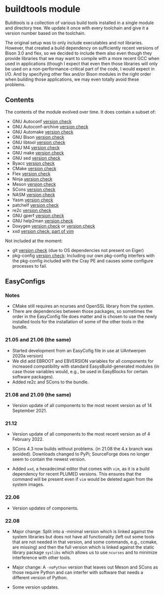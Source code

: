 # buildtools module

Buildtools is a collection of various build tools installed in a single module and
directory tree. We update it once with every toolchain and give it a version number
based on the toolchain.

The original setup was to only include executables and not libraries. However, that
created a build dependency on sufficiently recent versions of Bison 3.0 and flex, so
we decided to include them also even though they provide libraries that we may want
to compile with a more recent GCC when used in applications (though I expect that
even then those libraries will only be used on a non-performance-critical part of
the code, I would expect in I/O. And by specifying other flex and/or Bison modules
in the right order when building those applications, we may even totally avoid
these problems.


## Contents

The contents of the module evolved over time. It does contain a subset of:
* GNU Autoconf [version check](https://ftp.gnu.org/gnu/autoconf/)
* GNU Autoconf-archive [version check](https://ftp.gnu.org/gnu/autoconf-archive/)
* GNU Automake [version check](https://ftp.gnu.org/gnu/automake/)
* GNU Bison [version check](https://ftp.gnu.org/gnu/bison/)
* GNU libtool [version check](https://www.gnu.org/software/libtool/)
* GNU M4 [version check](https://www.gnu.org/software/m4/)
* GNU make [version check](https://ftp.gnu.org/gnu/make/)
* GNU sed [version check](https://ftp.gnu.org/gnu/sed/)
* Byacc [version check](https://invisible-mirror.net/archives/byacc/)
* CMake [version check](http://www.cmake.org/)
* Flex [version check](https://github.com/westes/flex/releases)
* Ninja [version check](https://ninja-build.org/)
* Meson [version check](https://pypi.org/project/meson/#history)
* SCons [version check](https://pypi.org/project/SCons/#history)
* NASM [version check](http://www.nasm.us/)
* Yasm [version check](http://yasm.tortall.net/)
* patchelf [version check](https://github.com/NixOS/patchelf/releases)
* re2c [version check](https://github.com/skvadrik/re2c/releases)
* GNU gperf [version check](https://www.gnu.org/software/gperf/)
* GNU help2man [version check](http://ftpmirror.gnu.org/help2man/)
* Doxygen [version check](http://www.doxygen.nl/download.html) or [version check](https://github.com/doxygen/doxygen/tags)
* xxd [version check: part of vim](https://github.com/vim/vim/tags)

Not included at the moment:
* git [version check](https://github.com/git/git/releases)
  (due to OS dependencies not present on Eiger)
* pkg-config [version check](https://www.freedesktop.org/wiki/Software/pkg-config/):
  Including our own pkg-config interfers with the pkg-config included with the Cray
  PE and causes some configure processes to fail.


## EasyConfigs

### Notes

* CMake still requires an ncurses and OpenSSL library from the system.
* There are dependencies between those packages, so sometimes the order in the
  EasyConfig file does matter and is chosen to use the newly installed tools
  for the installation of some of the other tools in the bundle.


### 21.05 and 21.06 (the same)

* Started development from an EasyCofig file in use at UAntwerpen 2020a version)
* We did add EBROOT and EBVERSION variables for all components for increased compatibility
  with standard EasysBuild-generated modules (in case those variables would, e.g.,
  be used in EasyBlocks for certain software packages).
* Added re2c and SCons to the bundle.


### 21.08 and 21.09 (the same)

 * Version update of all components to the most recent version as of 14 September
   2021.


### 21.12

  * Version update of all components to the most recent version as of 4 February 2022.

  * SCons 4.3 now builds without problems. (in 21.08 the 4.x branch was avoided). Downloads
    changed to PyPi; SourceForge does no longer seem to contain the newest version.

  * Added `xxd`, a hexadecimal editor that comes with `vim`, as it is a build dependency
    for recent PLUMED versions. This ensures that the command will be present even if
    `vim` would be deleted again from the system images.
    
### 22.06

  * Version updates of components.
  
### 22.08

  * Major change: Split into a -minimal version which is linked against the system 
    libraries but does not have all functionality (left out some tools that are not
    needed in that version, and some commands, e.g., ccmake, are missing) and then the
    full version which is linked against the static library package `syslibs` which
    allows us to use `ncurses` and to minimize interference with other tools.
    
  * Major change: A `-noPython` version that leaves out Meson and SCons as those require
    Python and can interfer with software that needs a different version of Python.
    
  * Some version updates.

    
